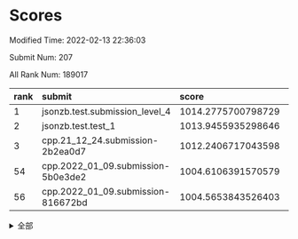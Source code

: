 # Scores

Modified Time: 2022-02-13 22:36:03

Submit Num: 207

All Rank Num: 189017

| rank |               submit               |       score        |       sigma        | pk_num |
| :--- | :--------------------------------- | :----------------- | :----------------- | :----- |
| 1    | jsonzb.test.submission_level_4     | 1014.2775700798729 | 0.8281620231587933 | 3653   |
| 2    | jsonzb.test.test_1                 | 1013.9455935298646 | 0.8370269511200161 | 3654   |
| 3    | cpp.21_12_24.submission-2b2ea0d7   | 1012.2406717043598 | 0.7839859676779563 | 3648   |
| 54   | cpp.2022_01_09.submission-5b0e3de2 | 1004.6106391570579 | 0.7179065353504014 | 3655   |
| 56   | cpp.2022_01_09.submission-816672bd | 1004.5653843526403 | 0.7084389011962452 | 3654   |


<details>
<summary>全部</summary>

| rank |                 submit                 |       score        |       sigma        | pk_num |
| :--- | :------------------------------------- | :----------------- | :----------------- | :----- |
| 1    | jsonzb.test.submission_level_4         | 1014.2775700798729 | 0.8281620231587933 | 3653   |
| 2    | jsonzb.test.test_1                     | 1013.9455935298646 | 0.8370269511200161 | 3654   |
| 3    | cpp.21_12_24.submission-2b2ea0d7       | 1012.2406717043598 | 0.7839859676779563 | 3648   |
| 4    | gobigger.level_3.submission_level_3_9  | 1011.496252093799  | 0.7708037594013498 | 3653   |
| 5    | gobigger.level_3.submission_level_3_12 | 1011.4546854385555 | 0.750269597639971  | 3652   |
| 6    | gobigger.level_3.submission_level_3_31 | 1011.2651708650673 | 0.7715661330341738 | 3648   |
| 7    | gobigger.level_3.submission_level_3_38 | 1011.1318761722663 | 0.7710758784914846 | 3650   |
| 8    | gobigger.level_3.submission_level_3_7  | 1011.030730378307  | 0.7506166278118794 | 3653   |
| 9    | gobigger.level_3.submission_level_3_39 | 1010.9336380700179 | 0.7661235576307244 | 3649   |
| 10   | gobigger.level_3.submission_level_3_16 | 1010.8334757915931 | 0.7687659688431152 | 3655   |
| 11   | gobigger.level_3.submission_level_3_5  | 1010.737383972954  | 0.7855557895917005 | 3651   |
| 12   | gobigger.level_3.submission_level_3_43 | 1010.7114757183459 | 0.7615909830834238 | 3654   |
| 13   | gobigger.level_3.submission_level_3_15 | 1010.6213137972683 | 0.821284277164287  | 3654   |
| 14   | gobigger.level_3.submission_level_3_40 | 1010.5640975405115 | 0.7648385936813085 | 3648   |
| 15   | gobigger.level_3.submission_level_3_3  | 1010.5382613517376 | 0.7467535655970778 | 3651   |
| 16   | gobigger.level_3.submission_level_3_13 | 1010.4381296674463 | 0.7763468703366824 | 3655   |
| 17   | gobigger.level_3.submission_level_3_2  | 1010.370731550822  | 0.7762534127895608 | 3646   |
| 18   | gobigger.level_3.submission_level_3_11 | 1010.3617280171761 | 0.7889766706323458 | 3654   |
| 19   | gobigger.level_3.submission_level_3_19 | 1010.2636632910609 | 0.7710329501479575 | 3653   |
| 20   | gobigger.level_3.submission_level_3_41 | 1010.2596000038436 | 0.7502188509591318 | 3652   |
| 21   | gobigger.level_3.submission_level_3_4  | 1010.2380809032322 | 0.7363102192624446 | 3657   |
| 22   | gobigger.level_3.submission_level_3_49 | 1010.2315226106608 | 0.7668162122966231 | 3653   |
| 23   | gobigger.level_3.submission_level_3_20 | 1010.1961430989996 | 0.7496383237083035 | 3654   |
| 24   | gobigger.level_3.submission_level_3_26 | 1010.1609525841088 | 0.7838777428307596 | 3656   |
| 25   | gobigger.level_3.submission_level_3_30 | 1010.1547554011353 | 0.7593279132662406 | 3651   |
| 26   | gobigger.level_3.submission_level_3_42 | 1010.113526330981  | 0.7638558746065731 | 3652   |
| 27   | gobigger.level_3.submission_level_3_23 | 1009.9815436635862 | 0.7998124984578471 | 3653   |
| 28   | gobigger.level_3.submission_level_3_29 | 1009.9241836879276 | 0.7612655946845488 | 3651   |
| 29   | gobigger.level_3.submission_level_3_47 | 1009.878893817216  | 0.7520895983698341 | 3651   |
| 30   | gobigger.level_3.submission_level_3_6  | 1009.8484136368637 | 0.7416082792754358 | 3652   |
| 31   | gobigger.level_3.submission_level_3_35 | 1009.8416652912116 | 0.7605805200058644 | 3657   |
| 32   | gobigger.level_3.submission_level_3_1  | 1009.8195281406523 | 0.761200949442271  | 3654   |
| 33   | gobigger.level_3.submission_level_3_36 | 1009.7742847337763 | 0.7580791161719773 | 3656   |
| 34   | gobigger.level_3.submission_level_3_14 | 1009.7617541317644 | 0.7485515196588208 | 3653   |
| 35   | gobigger.level_3.submission_level_3_8  | 1009.7074035799534 | 0.7549804957326423 | 3655   |
| 36   | gobigger.level_3.submission_level_3_24 | 1009.6968664565277 | 0.7525992781265739 | 3652   |
| 37   | gobigger.level_3.submission_level_3_28 | 1009.62530561365   | 0.749408147600383  | 3654   |
| 38   | gobigger.level_3.submission_level_3_44 | 1009.6119758202294 | 0.740622481805807  | 3656   |
| 39   | gobigger.level_3.submission_level_3_10 | 1009.5554828274371 | 0.7743331507408123 | 3656   |
| 40   | gobigger.level_3.submission_level_3_27 | 1009.3397672490901 | 0.7659622352334553 | 3655   |
| 41   | gobigger.level_3.submission_level_3_45 | 1009.2377334328793 | 0.7672168578521177 | 3652   |
| 42   | gobigger.level_3.submission_level_3_17 | 1009.215968109446  | 0.7407620781327171 | 3651   |
| 43   | gobigger.level_3.submission_level_3_37 | 1009.2076107621855 | 0.7501988641971894 | 3655   |
| 44   | gobigger.level_3.submission_level_3_34 | 1009.1848147773517 | 0.7549028091402656 | 3651   |
| 45   | gobigger.level_3.submission_level_3_33 | 1009.1523019619726 | 0.7421155719735693 | 3652   |
| 46   | gobigger.level_3.submission_level_3_0  | 1009.1134454270492 | 0.7504572688097066 | 3648   |
| 47   | gobigger.level_3.submission_level_3_25 | 1008.9257010794731 | 0.7484461691797395 | 3652   |
| 48   | gobigger.level_3.submission_level_3_46 | 1008.8428963983156 | 0.7568038294274106 | 3656   |
| 49   | gobigger.level_3.submission_level_3_48 | 1008.7880285296175 | 0.7667968236714803 | 3651   |
| 50   | gobigger.level_3.submission_level_3_18 | 1008.5853819969568 | 0.7275186968977031 | 3656   |
| 51   | gobigger.level_3.submission_level_3_21 | 1008.4616225559378 | 0.7531005444504992 | 3656   |
| 52   | gobigger.level_3.submission_level_3_32 | 1008.432525725055  | 0.7455213796501995 | 3653   |
| 53   | gobigger.level_3.submission_level_3_22 | 1008.0462933980241 | 0.7163978914476196 | 3652   |
| 54   | cpp.2022_01_09.submission-5b0e3de2     | 1004.6106391570579 | 0.7179065353504014 | 3655   |
| 55   | gobigger.level_1.submission_level_1_37 | 1004.605336950162  | 0.7223353137373768 | 3649   |
| 56   | cpp.2022_01_09.submission-816672bd     | 1004.5653843526403 | 0.7084389011962452 | 3654   |
| 57   | gobigger.level_1.submission_level_1_16 | 1004.4063939373729 | 0.717776675902982  | 3655   |
| 58   | gobigger.level_1.submission_level_1_27 | 1004.1588037478865 | 0.7186630881543227 | 3653   |
| 59   | gobigger.level_1.submission_level_1_35 | 1004.1265609520102 | 0.7059829059714706 | 3652   |
| 60   | gobigger.level_1.submission_level_1_11 | 1004.0722123566326 | 0.7095932497563132 | 3650   |
| 61   | gobigger.level_1.submission_level_1_15 | 1004.0331569292774 | 0.7158170070099279 | 3651   |
| 62   | gobigger.level_1.submission_level_1_6  | 1004.0140000382364 | 0.7262435045143395 | 3651   |
| 63   | gobigger.level_1.submission_level_1_45 | 1003.9806301126948 | 0.717363164790199  | 3655   |
| 64   | gobigger.level_1.submission_level_1_22 | 1003.969164779543  | 0.7171920293485353 | 3653   |
| 65   | gobigger.level_1.submission_level_1_33 | 1003.9281335438757 | 0.7205471408420682 | 3651   |
| 66   | gobigger.level_1.submission_level_1_47 | 1003.8781086907132 | 0.7308606319543011 | 3651   |
| 67   | gobigger.level_1.submission_level_1_24 | 1003.8476464424019 | 0.7057577726363616 | 3655   |
| 68   | gobigger.level_1.submission_level_1_29 | 1003.8210993656572 | 0.7090513571378165 | 3660   |
| 69   | gobigger.level_1.submission_level_1_39 | 1003.7735732608635 | 0.7219386615052372 | 3652   |
| 70   | gobigger.level_1.submission_level_1_2  | 1003.7001251134861 | 0.7079985426177331 | 3650   |
| 71   | gobigger.level_1.submission_level_1_1  | 1003.6933550478077 | 0.7136480356506699 | 3650   |
| 72   | gobigger.level_1.submission_level_1_20 | 1003.6509980627    | 0.7055767041556372 | 3656   |
| 73   | gobigger.level_1.submission_level_1_41 | 1003.6503209048152 | 0.717463147754656  | 3655   |
| 74   | gobigger.level_1.submission_level_1_18 | 1003.6443481846283 | 0.721511323288724  | 3652   |
| 75   | gobigger.level_1.submission_level_1_13 | 1003.5939162925608 | 0.7222275129509803 | 3659   |
| 76   | gobigger.level_1.submission_level_1_17 | 1003.5786050526386 | 0.7177988008636058 | 3654   |
| 77   | gobigger.level_1.submission_level_1_32 | 1003.5662317793154 | 0.7147932558279906 | 3650   |
| 78   | gobigger.level_1.submission_level_1_7  | 1003.432335944133  | 0.7285384274470207 | 3645   |
| 79   | gobigger.level_1.submission_level_1_23 | 1003.4208548360771 | 0.7097292893556322 | 3653   |
| 80   | gobigger.level_1.submission_level_1_4  | 1003.4074733308281 | 0.7199544541934838 | 3656   |
| 81   | gobigger.level_1.submission_level_1_44 | 1003.384637657955  | 0.7187617261202821 | 3653   |
| 82   | gobigger.level_1.submission_level_1_36 | 1003.332474080981  | 0.7135086444134294 | 3655   |
| 83   | gobigger.level_1.submission_level_1_34 | 1003.3247065341383 | 0.7125369061563076 | 3655   |
| 84   | gobigger.level_1.submission_level_1_43 | 1003.2170910448511 | 0.708234504629171  | 3653   |
| 85   | gobigger.level_1.submission_level_1_9  | 1003.2163229367109 | 0.7182728359911889 | 3646   |
| 86   | gobigger.level_1.submission_level_1_21 | 1003.1274489132546 | 0.7139683144505264 | 3647   |
| 87   | gobigger.level_1.submission_level_1_0  | 1003.0929688638585 | 0.7133550135439406 | 3657   |
| 88   | gobigger.level_1.submission_level_1_5  | 1003.0266662876514 | 0.7152642628414777 | 3653   |
| 89   | gobigger.level_1.submission_level_1_30 | 1003.0219003995811 | 0.7092350466872087 | 3645   |
| 90   | gobigger.level_1.submission_level_1_10 | 1003.0159979166157 | 0.7234992908712907 | 3655   |
| 91   | gobigger.level_1.submission_level_1_48 | 1002.9674366393261 | 0.7050678907771424 | 3655   |
| 92   | gobigger.level_1.submission_level_1_49 | 1002.9258834389079 | 0.7178092333784057 | 3652   |
| 93   | gobigger.level_1.submission_level_1_3  | 1002.8821849799921 | 0.7228216654346709 | 3655   |
| 94   | gobigger.level_1.submission_level_1_26 | 1002.5717234501421 | 0.7152005643609355 | 3653   |
| 95   | gobigger.level_1.submission_level_1_46 | 1002.4409648509542 | 0.7040880578440043 | 3653   |
| 96   | gobigger.level_1.submission_level_1_8  | 1002.3956796481085 | 0.7079305722933374 | 3658   |
| 97   | gobigger.level_1.submission_level_1_19 | 1002.3087988948574 | 0.7075775779674277 | 3656   |
| 98   | gobigger.level_1.submission_level_1_28 | 1002.2623178929271 | 0.7120047592571446 | 3652   |
| 99   | gobigger.level_1.submission_level_1_14 | 1002.1991002312768 | 0.7083234861651174 | 3650   |
| 100  | gobigger.level_1.submission_level_1_31 | 1002.0022308116507 | 0.7168344671184944 | 3649   |
| 101  | gobigger.level_1.submission_level_1_12 | 1001.9913526301677 | 0.7193659347140046 | 3655   |
| 102  | gobigger.level_1.submission_level_1_40 | 1001.9729371886101 | 0.7171337411199336 | 3649   |
| 103  | gobigger.level_1.submission_level_1_25 | 1001.7274671314404 | 0.7049442046914534 | 3646   |
| 104  | gobigger.level_1.submission_level_1_38 | 1001.6042943963545 | 0.7051977453882473 | 3657   |
| 105  | gobigger.level_1.submission_level_1_42 | 1001.5682480551956 | 0.7212454562474869 | 3651   |
| 106  | gobigger.random.submission_random_25   | 997.5260811843543  | 0.7228329491370675 | 3653   |
| 107  | gobigger.random.submission_random_36   | 997.2881012664534  | 0.7192500549989789 | 3656   |
| 108  | gobigger.random.submission_random_44   | 997.0342725068941  | 0.7126675958364538 | 3656   |
| 109  | gobigger.random.submission_random_39   | 996.9541302109149  | 0.6989876599949791 | 3654   |
| 110  | gobigger.random.submission_random_26   | 996.7475286040241  | 0.7150403048271291 | 3652   |
| 111  | gobigger.random.submission_random_12   | 996.6704665512747  | 0.7010118407361584 | 3654   |
| 112  | gobigger.random.submission_random_13   | 996.5428209814318  | 0.7099547065819015 | 3650   |
| 113  | gobigger.random.submission_random_38   | 996.5340126362328  | 0.7087235269298219 | 3654   |
| 114  | gobigger.random.submission_random_18   | 996.501766254859   | 0.7159756304642159 | 3653   |
| 115  | gobigger.random.submission_random_33   | 996.4938610350131  | 0.7033361152330705 | 3656   |
| 116  | gobigger.random.submission_random_30   | 996.4668113138214  | 0.7177889039915798 | 3648   |
| 117  | gobigger.random.submission_random_10   | 996.4012094881685  | 0.7158224031748618 | 3650   |
| 118  | gobigger.random.submission_random_47   | 996.3949641672212  | 0.7050876004270377 | 3648   |
| 119  | gobigger.random.submission_random_6    | 996.3757018252468  | 0.7140738423811782 | 3653   |
| 120  | gobigger.random.submission_random_22   | 996.3343295324551  | 0.7188039575339787 | 3656   |
| 121  | gobigger.random.submission_random_34   | 996.2974720251408  | 0.7146564938475839 | 3657   |
| 122  | gobigger.random.submission_random_24   | 996.229792134465   | 0.7187903042439254 | 3651   |
| 123  | gobigger.random.submission_random_31   | 996.1909278272699  | 0.7090358659682151 | 3652   |
| 124  | gobigger.random.submission_random_15   | 996.1814836089135  | 0.7091977349080202 | 3655   |
| 125  | gobigger.random.submission_random_4    | 996.176921233309   | 0.7115449778738729 | 3658   |
| 126  | gobigger.random.submission_random_7    | 996.176710183707   | 0.7156504792567367 | 3652   |
| 127  | gobigger.random.submission_random_28   | 996.100465534273   | 0.7082511772769765 | 3655   |
| 128  | gobigger.random.submission_random_5    | 996.0682538743703  | 0.7322230569511194 | 3652   |
| 129  | gobigger.random.submission_random_23   | 996.0548529729173  | 0.7164208131538268 | 3650   |
| 130  | gobigger.random.submission_random_8    | 995.9896455241015  | 0.70412696492155   | 3652   |
| 131  | gobigger.random.submission_random_21   | 995.9764743300698  | 0.7115546362920282 | 3652   |
| 132  | gobigger.random.submission_random_32   | 995.9731173944319  | 0.701790365306724  | 3650   |
| 133  | gobigger.random.submission_random_2    | 995.9443625291265  | 0.7104974217237306 | 3646   |
| 134  | gobigger.random.submission_random_29   | 995.9414950633117  | 0.7122172313428858 | 3655   |
| 135  | gobigger.random.submission_random_48   | 995.8835968217458  | 0.7007675452469699 | 3652   |
| 136  | gobigger.random.submission_random_41   | 995.8366931754462  | 0.7202206483168624 | 3657   |
| 137  | gobigger.random.submission_random_19   | 995.7879414855288  | 0.7046950400863466 | 3648   |
| 138  | gobigger.random.submission_random_40   | 995.7515966212267  | 0.714557147896448  | 3652   |
| 139  | gobigger.random.submission_random_45   | 995.7515567047682  | 0.718268601548156  | 3646   |
| 140  | gobigger.random.submission_random_1    | 995.7134727047114  | 0.7270825014874257 | 3654   |
| 141  | gobigger.random.submission_random_37   | 995.6693903154129  | 0.7235209883725995 | 3648   |
| 142  | gobigger.random.submission_random_20   | 995.5338132132636  | 0.7234962274418528 | 3648   |
| 143  | gobigger.random.submission_random_0    | 995.5185835413191  | 0.717411377367216  | 3650   |
| 144  | gobigger.random.submission_random_27   | 995.4281366807227  | 0.7280523286355081 | 3653   |
| 145  | gobigger.random.submission_random_49   | 995.3803839162166  | 0.7137985011715582 | 3657   |
| 146  | gobigger.random.submission_random_46   | 995.3560012738869  | 0.7083875947848547 | 3652   |
| 147  | gobigger.random.submission_random_11   | 995.3142846392676  | 0.6998883048363836 | 3655   |
| 148  | gobigger.random.submission_random_17   | 995.2318362750998  | 0.7260190150426351 | 3653   |
| 149  | gobigger.random.submission_random_35   | 995.1557756633547  | 0.7208613065404262 | 3657   |
| 150  | gobigger.random.submission_random_16   | 995.1244789425217  | 0.7155624454232041 | 3651   |
| 151  | gobigger.random.submission_random_42   | 995.0334340978438  | 0.7193556168449    | 3655   |
| 152  | gobigger.random.submission_random_14   | 994.9763525035547  | 0.6979613362767925 | 3654   |
| 153  | gobigger.random.submission_random_43   | 994.7246855205904  | 0.7131457813541755 | 3652   |
| 154  | gobigger.random.submission_random_3    | 994.6701333182903  | 0.7290637516599688 | 3651   |
| 155  | gobigger.level_2.submission_level_2_24 | 994.1550744471301  | 0.7250826115855763 | 3652   |
| 156  | gobigger.level_2.submission_level_2_8  | 993.9576906253077  | 0.7432353416792461 | 3648   |
| 157  | gobigger.random.submission_random_9    | 993.876724367072   | 0.7110716871803471 | 3650   |
| 158  | gobigger.level_2.submission_level_2_9  | 993.6378591787842  | 0.7327855432335182 | 3652   |
| 159  | gobigger.level_2.submission_level_2_36 | 993.5986933043381  | 0.7425223341484936 | 3653   |
| 160  | gobigger.level_2.submission_level_2_49 | 993.4545266042318  | 0.722802968188653  | 3653   |
| 161  | gobigger.level_2.submission_level_2_46 | 993.3020199263217  | 0.7372470732752688 | 3653   |
| 162  | gobigger.level_2.submission_level_2_16 | 993.1131452118659  | 0.7407818650605176 | 3648   |
| 163  | gobigger.level_2.submission_level_2_1  | 993.0593415815773  | 0.7473978314016083 | 3650   |
| 164  | gobigger.level_2.submission_level_2_13 | 993.0255128273316  | 0.7340942037756432 | 3647   |
| 165  | gobigger.level_2.submission_level_2_17 | 992.9336772416318  | 0.7363619606357318 | 3651   |
| 166  | gobigger.level_2.submission_level_2_4  | 992.8994261487574  | 0.7555092886909865 | 3655   |
| 167  | gobigger.level_2.submission_level_2_45 | 992.7839050885707  | 0.7453780237887814 | 3648   |
| 168  | gobigger.level_2.submission_level_2_10 | 992.752014950098   | 0.7404632855844872 | 3652   |
| 169  | gobigger.level_2.submission_level_2_42 | 992.7467159828713  | 0.7457775283599596 | 3655   |
| 170  | gobigger.level_2.submission_level_2_38 | 992.6503269298044  | 0.7441105552520009 | 3654   |
| 171  | gobigger.level_2.submission_level_2_35 | 992.5778150753545  | 0.731783910252469  | 3650   |
| 172  | gobigger.level_2.submission_level_2_23 | 992.530768846632   | 0.7435681045720332 | 3653   |
| 173  | gobigger.level_2.submission_level_2_39 | 992.4305886034167  | 0.7462006893102081 | 3653   |
| 174  | gobigger.level_2.submission_level_2_25 | 992.3297235354302  | 0.7439162022863625 | 3651   |
| 175  | gobigger.level_2.submission_level_2_15 | 992.2769230401035  | 0.772736240303762  | 3651   |
| 176  | gobigger.level_2.submission_level_2_31 | 992.1895416409053  | 0.7531936498037195 | 3652   |
| 177  | gobigger.level_2.submission_level_2_40 | 992.1610946738168  | 0.7389315245717596 | 3652   |
| 178  | gobigger.level_2.submission_level_2_14 | 992.0874979576129  | 0.7513026365144586 | 3652   |
| 179  | gobigger.level_2.submission_level_2_29 | 992.065038176782   | 0.7386806989112769 | 3654   |
| 180  | gobigger.level_2.submission_level_2_22 | 992.0016632111021  | 0.759161306183624  | 3656   |
| 181  | gobigger.level_2.submission_level_2_26 | 991.9668641309122  | 0.740189331833991  | 3653   |
| 182  | gobigger.level_2.submission_level_2_3  | 991.8720696690043  | 0.7381174328564877 | 3650   |
| 183  | gobigger.level_2.submission_level_2_2  | 991.8235563096615  | 0.746256446224678  | 3650   |
| 184  | gobigger.level_2.submission_level_2_12 | 991.8112045502355  | 0.7510667184303439 | 3654   |
| 185  | gobigger.level_2.submission_level_2_0  | 991.7847341762589  | 0.7486897841263629 | 3659   |
| 186  | gobigger.level_2.submission_level_2_48 | 991.7841499429635  | 0.7630809532033482 | 3650   |
| 187  | gobigger.level_2.submission_level_2_5  | 991.7589320261424  | 0.7665377884528791 | 3652   |
| 188  | gobigger.level_2.submission_level_2_20 | 991.748595972521   | 0.7435668650522699 | 3658   |
| 189  | gobigger.level_2.submission_level_2_37 | 991.6576193195298  | 0.753370629239694  | 3657   |
| 190  | gobigger.level_2.submission_level_2_44 | 991.6205908501474  | 0.7300921147739555 | 3644   |
| 191  | gobigger.level_2.submission_level_2_11 | 991.555864812014   | 0.7733806628849861 | 3653   |
| 192  | gobigger.level_2.submission_level_2_7  | 991.5269062510145  | 0.7656172394651714 | 3654   |
| 193  | gobigger.level_2.submission_level_2_27 | 991.5215841982271  | 0.7588343639474677 | 3652   |
| 194  | gobigger.level_2.submission_level_2_28 | 991.5179231371294  | 0.7596462689806027 | 3657   |
| 195  | gobigger.level_2.submission_level_2_43 | 991.4750061554217  | 0.7454208975661158 | 3648   |
| 196  | gobigger.level_2.submission_level_2_6  | 991.4062884114865  | 0.7507372615210656 | 3652   |
| 197  | gobigger.level_2.submission_level_2_30 | 991.2735886508373  | 0.7621797404717217 | 3653   |
| 198  | gobigger.level_2.submission_level_2_41 | 991.2681480919556  | 0.7665503050973378 | 3652   |
| 199  | gobigger.level_2.submission_level_2_18 | 991.1218165585552  | 0.7404351079158169 | 3649   |
| 200  | gobigger.level_2.submission_level_2_19 | 991.0567731345045  | 0.7463765580736709 | 3653   |
| 201  | gobigger.level_2.submission_level_2_21 | 991.0303713668112  | 0.7664874517240627 | 3648   |
| 202  | gobigger.level_2.submission_level_2_47 | 991.0135360738668  | 0.7873647199714991 | 3654   |
| 203  | gobigger.level_2.submission_level_2_33 | 990.9434564834144  | 0.7518234311403422 | 3657   |
| 204  | gobigger.level_2.submission_level_2_32 | 990.6958464233869  | 0.7569812566353235 | 3655   |
| 205  | gobigger.level_2.submission_level_2_34 | 990.4835081593244  | 0.7477091698830511 | 3655   |
| 206  | gobigger.none.submission_none_1        | 978.4324156042032  | 1.1863626026165208 | 3648   |
| 207  | gobigger.none.submission_none_0        | 975.8527109347834  | 1.4862637554122897 | 3651   |

</details>